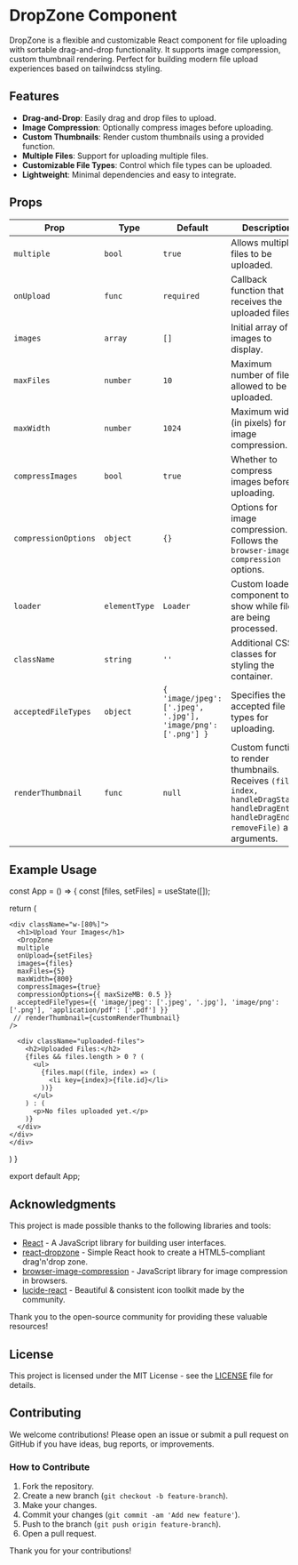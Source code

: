 # DropZone Component

DropZone is a flexible and customizable React component for file uploading with sortable drag-and-drop functionality. It supports image compression, custom thumbnail rendering. Perfect for building modern file upload experiences based on tailwindcss styling.

## Features

- **Drag-and-Drop**: Easily drag and drop files to upload.
- **Image Compression**: Optionally compress images before uploading.
- **Custom Thumbnails**: Render custom thumbnails using a provided function.
- **Multiple Files**: Support for uploading multiple files.
- **Customizable File Types**: Control which file types can be uploaded.
- **Lightweight**: Minimal dependencies and easy to integrate.

## Props

| Prop                | Type                 | Default                     | Description                                                                                          |
| ------------------- | -------------------- | --------------------------- | ---------------------------------------------------------------------------------------------------- |
| `multiple`          | `bool`               | `true`                      | Allows multiple files to be uploaded.                                                                |
| `onUpload`          | `func`               | `required`                  | Callback function that receives the uploaded files.                                                  |
| `images`            | `array`              | `[]`                        | Initial array of images to display.                                                                  |
| `maxFiles`          | `number`             | `10`                        | Maximum number of files allowed to be uploaded.                                                      |
| `maxWidth`          | `number`             | `1024`                      | Maximum width (in pixels) for image compression.                                                     |
| `compressImages`    | `bool`               | `true`                      | Whether to compress images before uploading.                                                         |
| `compressionOptions`| `object`             | `{}`                        | Options for image compression. Follows the `browser-image-compression` options.                      |
| `loader`            | `elementType`        | `Loader`                    | Custom loader component to show while files are being processed.                                     |
| `className`         | `string`             | `''`                        | Additional CSS classes for styling the container.                                                    |
| `acceptedFileTypes` | `object`             | `{ 'image/jpeg': ['.jpeg', '.jpg'], 'image/png': ['.png'] }` | Specifies the accepted file types for uploading.                         |
| `renderThumbnail`   | `func`               | `null`                      | Custom function to render thumbnails. Receives `(file, index, handleDragStart, handleDragEnter, handleDragEnd, removeFile)` as arguments. |

## Example Usage

const App = () => {
  const [files, setFiles] = useState([]);


  return (
    <div className="flex m-5 justify-center">

    
    <div className="w-[80%]">
      <h1>Upload Your Images</h1>
      <DropZone
      multiple
      onUpload={setFiles}
      images={files}
      maxFiles={5}
      maxWidth={800}
      compressImages={true}
      compressionOptions={{ maxSizeMB: 0.5 }}
      acceptedFileTypes={{ 'image/jpeg': ['.jpeg', '.jpg'], 'image/png': ['.png'], 'application/pdf': ['.pdf'] }}
     // renderThumbnail={customRenderThumbnail}
    />

      <div className="uploaded-files">
        <h2>Uploaded Files:</h2>
        {files && files.length > 0 ? (
          <ul>
            {files.map((file, index) => (
              <li key={index}>{file.id}</li>
            ))}
          </ul>
        ) : (
          <p>No files uploaded yet.</p>
        )}
      </div>
    </div>
    </div>
  )
}

export default App;

## Acknowledgments

This project is made possible thanks to the following libraries and tools:

- [React](https://reactjs.org/) - A JavaScript library for building user interfaces.
- [react-dropzone](https://react-dropzone.js.org/) - Simple React hook to create a HTML5-compliant drag'n'drop zone.
- [browser-image-compression](https://www.npmjs.com/package/browser-image-compression) - JavaScript library for image compression in browsers.
- [lucide-react](https://lucide.dev/) - Beautiful & consistent icon toolkit made by the community.

Thank you to the open-source community for providing these valuable resources!

## License

This project is licensed under the MIT License - see the [LICENSE](LICENSE) file for details.

## Contributing

We welcome contributions! Please open an issue or submit a pull request on GitHub if you have ideas, bug reports, or improvements.

### How to Contribute

1. Fork the repository.
2. Create a new branch (`git checkout -b feature-branch`).
3. Make your changes.
4. Commit your changes (`git commit -am 'Add new feature'`).
5. Push to the branch (`git push origin feature-branch`).
6. Open a pull request.

Thank you for your contributions!


